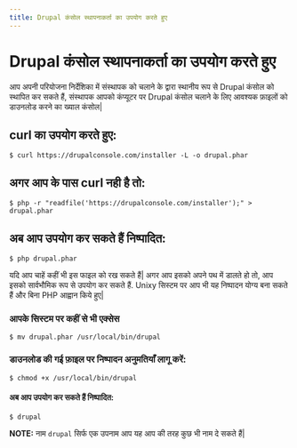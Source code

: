 ```yaml
---
title: Drupal कंसोल स्थापनाकर्ता का उपयोग करते हुए
---
```

# Drupal कंसोल स्थापनाकर्ता का उपयोग करते हुए
आप अपनी परियोजना निर्देशिका में संस्थापक को चलाने के द्वारा स्थानीय रूप से Drupal कंसोल को स्थापित कर सकते हैं, संस्थापक आपको कंप्यूटर पर Drupal कंसोल चलाने के लिए आवश्यक फ़ाइलों को डाउनलोड करने का ख्याल कंसोल|

## curl का उपयोग करते हुए:
```
$ curl https://drupalconsole.com/installer -L -o drupal.phar
```
## अगर आप के पास curl नही है तो:
```
$ php -r "readfile('https://drupalconsole.com/installer');" > drupal.phar
```

## अब आप उपयोग कर सकते हैं निष्पादित:
```
$ php drupal.phar
```

यदि आप चाहें कहीं भी इस फाइल को रख सकते हैं| अगर आप इसको अपने पथ में डालते हो तो, आप इसको सार्वभौमिक रूप से उपयोग कर सकते हैं. Unixy सिस्टम पर आप भी यह निष्पादन योग्य बना सकते हैं और बिना PHP आह्वान किये हुए|

### आपके सिस्टम पर कहीं से भी एक्सेस
```
$ mv drupal.phar /usr/local/bin/drupal
```

### डाउनलोड की गई फ़ाइल पर निष्पादन अनुमतियाँ लागू करें:
```
$ chmod +x /usr/local/bin/drupal
```

#### अब आप उपयोग कर सकते हैं निष्पादित:
```
$ drupal
```

**NOTE:** नाम `drupal` सिर्फ एक उपनाम आप यह आप की तरह कुछ भी नाम दे सकते हैं|
